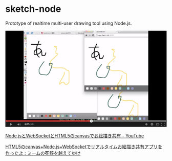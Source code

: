 # sketch-node
Prototype of realtime multi-user drawing tool using Node.js.

[![](./cap.png)](https://www.youtube.com/watch?v=XedaO3xQsz0)

[Node.jsとWebSocketとHTML5のcanvasでお絵描き共有 - YouTube](https://www.youtube.com/watch?v=XedaO3xQsz0)

[HTML5のcanvas+Node.js+WebSocketでリアルタイムお絵描き共有アプリを作ったよ : ミームの死骸を越えてゆけ](http://blog.livedoor.jp/memerelics/archives/3207042.html)
